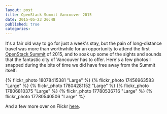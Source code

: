 ```yaml
---
layout: post
title: OpenStack Summit Vancouver 2015
date: 2015-05-23 20:48
published: true
categories:
---
```


It's a fair old way to go for just a week's stay, but the pain of long-distance travel was more than worthwhile for an opportunity to attend the first [OpenStack Summit](https://www.openstack.org/summit/vancouver-2015/) of 2015, and to soak up some of the sights and sounds that the fantastic city of Vancouver has to offer.  Here's a few photos I snapped during the bits of time we did have free away from the Summit itself:

{% flickr_photo 18078415381 "Large" %}
{% flickr_photo 17456963583 "Large" %}
{% flickr_photo 17804281152 "Large" %}
{% flickr_photo 17806810375 "Large" %}
{% flickr_photo 17780536716 "Large" %}
{% flickr_photo 17780540506 "Large" %}

And a few more over on Flickr [here](https://www.flickr.com/photos/yankcrime/sets/72157652616326350).
